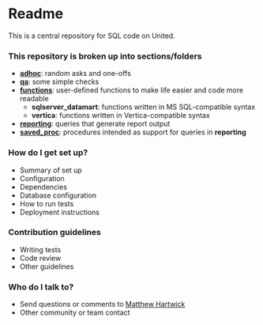 # Readme #

This is a central repository for SQL code on United.

### This repository is broken up into sections/folders ###

* __[adhoc](https://github.com/mrhartwick/sql_united/tree/master/adhoc)__: random asks and one-offs
* __[qa](https://github.com/mrhartwick/sql_united/tree/master/qa)__: some simple checks
* __[functions](https://github.com/mrhartwick/sql_united/tree/master/functions)__: user-defined functions to make life easier and code more readable
	* __sqlserver_datamart__: functions written in MS SQL-compatible syntax
	* __vertica__: functions written in Vertica-compatible syntax
* __[reporting](https://github.com/mrhartwick/sql_united/tree/master/reporting)__: queries that generate report output
* __[saved_proc](https://github.com/mrhartwick/sql_united/tree/master/saved_proc)__: procedures intended as support for queries in __reporting__

### How do I get set up? ###

* Summary of set up
* Configuration
* Dependencies
* Database configuration
* How to run tests
* Deployment instructions

### Contribution guidelines ###

* Writing tests
* Code review
* Other guidelines

### Who do I talk to? ###

* Send questions or comments to [Matthew Hartwick](mailto:matthew.hartwick@mecglobal.com)
* Other community or team contact
